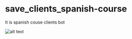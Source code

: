 # save_clients_spanish-course
It is spanish couse clients bot

![alt text](https://upload.wikimedia.org/wikipedia/commons/thumb/8/89/Zunge_raus.JPG/800px-Zunge_raus.JPG)
